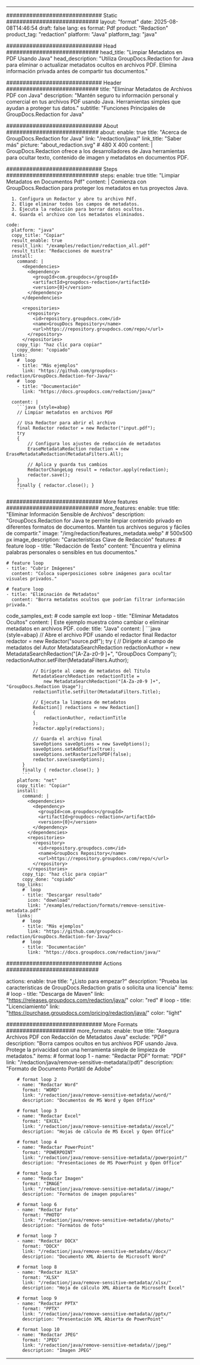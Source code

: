 
---
############################# Static ############################
layout: "format"
date:  2025-08-08T14:46:54
draft: false
lang: es
format: Pdf
product: "Redaction"
product_tag: "redaction"
platform: "Java"
platform_tag: "java"

############################# Head ############################
head_title: "Limpiar Metadatos en PDF Usando Java"
head_description: "Utiliza GroupDocs.Redaction for Java para eliminar o actualizar metadatos ocultos en archivos PDF. Elimina información privada antes de compartir tus documentos."

############################# Header ############################
title: "Eliminar Metadatos de Archivos PDF con Java" 
description: "Mantén seguro tu información personal y comercial en tus archivos PDF usando Java. Herramientas simples que ayudan a proteger tus datos."
subtitle: "Funciones Principales de GroupDocs.Redaction for Java" 

############################# About ############################
about:
    enable: true
    title: "Acerca de GroupDocs.Redaction for Java"
    link: "/redaction/java/"
    link_title: "Saber más"
    picture: "about_redaction.svg" # 480 X 400
    content: |
       GroupDocs.Redaction ofrece a los desarrolladores de Java herramientas para ocultar texto, contenido de imagen y metadatos en documentos PDF.

############################# Steps ############################
steps:
    enable: true
    title: "Limpiar Metadatos en Documentos Pdf"
    content: |
      Comienza con GroupDocs.Redaction para proteger los metadatos en tus proyectos Java.
      
      1. Configura un Redactor y abre tu archivo Pdf.
      2. Elige eliminar todos los campos de metadatos.
      3. Ejecuta la redacción para borrar datos ocultos.
      4. Guarda el archivo con los metadatos eliminados.
   
    code:
      platform: "java"
      copy_title: "Copiar"
      result_enable: true
      result_link: "/examples/redaction/redaction_all.pdf"
      result_title: "Redacciones de muestra"
      install:
        command: |
          <dependencies>
            <dependency>
              <groupId>com.groupdocs</groupId>
              <artifactId>groupdocs-redaction</artifactId>
              <version>{0}</version>
            </dependency>
          </dependencies>

          <repositories>
            <repository>
              <id>repository.groupdocs.com</id>
              <name>GroupDocs Repository</name>
              <url>https://repository.groupdocs.com/repo/</url>
            </repository>
          </repositories>
        copy_tip: "haz clic para copiar"
        copy_done: "copiado"
      links:
        #  loop
        - title: "Más ejemplos"
          link: "https://github.com/groupdocs-redaction/GroupDocs.Redaction-for-Java/"
        #  loop
        - title: "Documentación"
          link: "https://docs.groupdocs.com/redaction/java/"
          
      content: |
        ```java {style=abap}
        // Limpiar metadatos en archivos PDF

        // Usa Redactor para abrir el archivo
        final Redactor redactor = new Redactor("input.pdf");
        try
        {
            // Configura los ajustes de redacción de metadatos
            EraseMetadataRedaction redaction = new EraseMetadataRedaction(MetadataFilters.All);

            // Aplica y guarda tus cambios
            RedactorChangeLog result = redactor.apply(redaction);
            redactor.save();
        }
        finally { redactor.close(); }
        ```            


############################# More features ############################
more_features:
  enable: true
  title: "Eliminar Información Sensible de Archivos"
  description: "GroupDocs.Redaction for Java te permite limpiar contenido privado en diferentes formatos de documentos. Mantén tus archivos seguros y fáciles de compartir."
  image: "/img/redaction/features_metadata.webp" # 500x500 px
  image_description: "Características Clave de Redacción"
  features:
    # feature loop
    - title: "Redacción de Texto"
      content: "Encuentra y elimina palabras personales o sensibles en tus documentos."

    # feature loop
    - title: "Cubrir Imágenes"
      content: "Coloca superposiciones sobre imágenes para ocultar visuales privados."

    # feature loop
    - title: "Eliminación de Metadatos"
      content: "Borra metadatos ocultos que podrían filtrar información privada."
      
  code_samples_ext:
    # code sample ext loop
    - title: "Eliminar Metadatos Ocultos"
      content: |
        Este ejemplo muestra cómo cambiar o eliminar metadatos en archivos PDF.
      code:
        title: "Java"
        content: |
          ```java {style=abap}
          //  Abre el archivo PDF usando el redactor
          final Redactor redactor = new Redactor("source.pdf");
          try
          {
              // Dirígete al campo de metadatos del Autor
              MetadataSearchRedaction redactionAuthor = 
                  new MetadataSearchRedaction("[A-Za-z0-9 ]+", "GroupDocs Company");
              redactionAuthor.setFilter(MetadataFilters.Author);

              // Dirígete al campo de metadatos del Título
              MetadataSearchRedaction redactionTitle = 
                  new MetadataSearchRedaction("[A-Za-z0-9 ]+", "GroupDocs.Redaction Usage");
              redactionTitle.setFilter(MetadataFilters.Title);

              // Ejecuta la limpieza de metadatos
              Redaction[] redactions = new Redaction[]
              {
                  redactionAuthor, redactionTitle
              };
              redactor.apply(redactions);

              // Guarda el archivo final
              SaveOptions saveOptions = new SaveOptions();
              saveOptions.setAddSuffix(true);
              saveOptions.setRasterizeToPDF(false);
              redactor.save(saveOptions);
          }
          finally { redactor.close(); }
          ```
        platform: "net"
        copy_title: "Copiar"
        install:
          command: |
            <dependencies>
              <dependency>
                <groupId>com.groupdocs</groupId>
                <artifactId>groupdocs-redaction</artifactId>
                <version>{0}</version>
              </dependency>
            </dependencies>
            <repositories>
              <repository>
                <id>repository.groupdocs.com</id>
                <name>GroupDocs Repository</name>
                <url>https://repository.groupdocs.com/repo/</url>
              </repository>
            </repositories>
          copy_tip: "haz clic para copiar"
          copy_done: "copiado"
        top_links:
          #  loop
          - title: "Descargar resultado"
            icon: "download"
            link: "/examples/redaction/formats/remove-sensitive-metadata.pdf"
        links:
          #  loop
          - title: "Más ejemplos"
            link: "https://github.com/groupdocs-redaction/GroupDocs.Redaction-for-Java/"
          #  loop
          - title: "Documentación"
            link: "https://docs.groupdocs.com/redaction/java/"


############################# Actions ############################

actions:
  enable: true
  title: "¿Listo para empezar?"
  description: "Prueba las características de GroupDocs.Redaction gratis o solicita una licencia"
  items:
    #  loop
    - title: "Descarga de Maven"
      link: "https://releases.groupdocs.com/redaction/java/"
      color: "red"
        #  loop
    - title: "Licenciamiento"
      link: "https://purchase.groupdocs.com/pricing/redaction/java/"
      color: "light"


############################# More Formats #####################
more_formats:
    enable: true
    title: "Asegura Archivos PDF con Redacción de Metadatos Java"
    exclude: "PDF"
    description: "Borra campos ocultos en tus archivos PDF usando Java. Protege la privacidad con una herramienta simple de limpieza de metadatos."
    items: 
        # format loop 1
        - name: "Redactar PDF"
          format: "PDF"
          link: "/redaction/java/remove-sensitive-metadata//pdf/"
          description: "Formato de Documento Portátil de Adobe"

        # format loop 2
        - name: "Redactar Word"
          format: "WORD"
          link: "/redaction/java/remove-sensitive-metadata//word/"
          description: "Documentos de MS Word y Open Office"
          
        # format loop 3
        - name: "Redactar Excel"
          format: "EXCEL"
          link: "/redaction/java/remove-sensitive-metadata//excel/"
          description: "Hojas de cálculo de MS Excel y Open Office"

        # format loop 4
        - name: "Redactar PowerPoint"
          format: "POWERPOINT"
          link: "/redaction/java/remove-sensitive-metadata//powerpoint/"
          description: "Presentaciones de MS PowerPoint y Open Office"

        # format loop 5
        - name: "Redactar Imagen"
          format: "IMAGE"
          link: "/redaction/java/remove-sensitive-metadata//image/"
          description: "Formatos de imagen populares"

        # format loop 6
        - name: "Redactar Foto"
          format: "PHOTO"
          link: "/redaction/java/remove-sensitive-metadata//photo/"
          description: "Formatos de foto"

        # format loop 7
        - name: "Redactar DOCX"
          format: "DOCX"
          link: "/redaction/java/remove-sensitive-metadata//docx/"
          description: "Documento XML Abierto de Microsoft Word"
          
        # format loop 8
        - name: "Redactar XLSX"
          format: "XLSX"
          link: "/redaction/java/remove-sensitive-metadata//xlsx/"
          description: "Hoja de cálculo XML Abierta de Microsoft Excel"
          
        # format loop 9
        - name: "Redactar PPTX"
          format: "PPTX"
          link: "/redaction/java/remove-sensitive-metadata//pptx/"
          description: "Presentación XML Abierta de PowerPoint"

        # format loop 10
        - name: "Redactar JPEG"
          format: "JPEG"
          link: "/redaction/java/remove-sensitive-metadata//jpeg/"
          description: "Imagen JPEG"


---